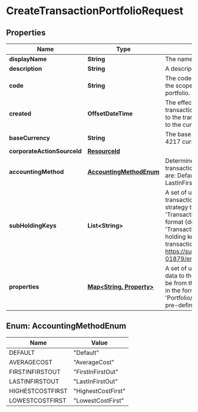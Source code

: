 

# CreateTransactionPortfolioRequest


## Properties

Name | Type | Description | Notes
------------ | ------------- | ------------- | -------------
**displayName** | **String** | The name of the transaction portfolio. | 
**description** | **String** | A description for the transaction portfolio. |  [optional]
**code** | **String** | The code of the transaction portfolio. Together with the scope this uniquely identifies the transaction portfolio. | 
**created** | **OffsetDateTime** | The effective datetime at which to create the transaction portfolio. No transactions can be added to the transaction portfolio before this date. Defaults to the current LUSID system datetime if not specified. |  [optional]
**baseCurrency** | **String** | The base currency of the transaction portfolio in ISO 4217 currency code format. | 
**corporateActionSourceId** | [**ResourceId**](ResourceId.md) |  |  [optional]
**accountingMethod** | [**AccountingMethodEnum**](#AccountingMethodEnum) | Determines the accounting treatment given to the transaction portfolio&#39;s tax lots. The available values are: Default, AverageCost, FirstInFirstOut, LastInFirstOut, HighestCostFirst, LowestCostFirst |  [optional]
**subHoldingKeys** | **List&lt;String&gt;** | A set of unique transaction properties to group the transaction portfolio&#39;s holdings by, perhaps for strategy tagging. Each property must be from the &#39;Transaction&#39; domain and identified by a key in the format {domain}/{scope}/{code}, for example &#39;Transaction/strategies/quantsignal&#39;. Note that sub-holding keys cannot currently be added after the transaction portfolio has been created; see https://support.lusid.com/knowledgebase/article/KA-01879/en-us for more information. |  [optional]
**properties** | [**Map&lt;String, Property&gt;**](Property.md) | A set of unique portfolio properties to add custom data to the transaction portfolio. Each property must be from the &#39;Portfolio&#39; domain and identified by a key in the format {domain}/{scope}/{code}, for example &#39;Portfolio/Manager/Id&#39;. Note these properties must be pre-defined. |  [optional]



## Enum: AccountingMethodEnum

Name | Value
---- | -----
DEFAULT | &quot;Default&quot;
AVERAGECOST | &quot;AverageCost&quot;
FIRSTINFIRSTOUT | &quot;FirstInFirstOut&quot;
LASTINFIRSTOUT | &quot;LastInFirstOut&quot;
HIGHESTCOSTFIRST | &quot;HighestCostFirst&quot;
LOWESTCOSTFIRST | &quot;LowestCostFirst&quot;



